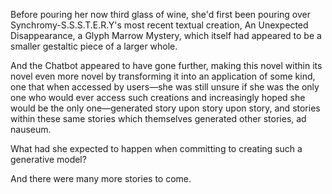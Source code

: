 Before pouring her now third glass of wine, she'd first been pouring over Synchromy-S.S.S.T.E.R.Y's most recent textual creation, An Unexpected Disappearance, a Glyph Marrow Mystery, which itself had appeared to be a smaller gestaltic piece of a larger whole.

And the Chatbot appeared to have gone further, making this novel within its novel even more novel by transforming it into an application of some kind, one that when accessed by users—she was still unsure if she was the only one who would ever access such creations and increasingly hoped she would be the only one—generated story upon story upon story, and stories within these same stories which themselves generated other stories, ad nauseum.

What had she expected to happen when committing to creating such a generative model?

And there were many more stories to come.